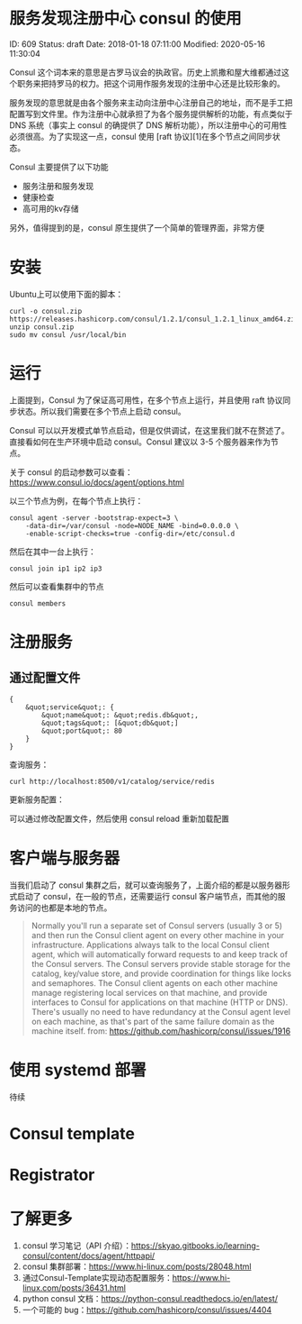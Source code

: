 # 服务发现注册中心 consul 的使用


ID: 609
Status: draft
Date: 2018-01-18 07:11:00
Modified: 2020-05-16 11:30:04


Consul 这个词本来的意思是古罗马议会的执政官。历史上凯撒和屋大维都通过这个职务来把持罗马的权力。把这个词用作服务发现的注册中心还是比较形象的。

服务发现的意思就是由各个服务来主动向注册中心注册自己的地址，而不是手工把配置写到文件里。作为注册中心就承担了为各个服务提供解析的功能，有点类似于 DNS 系统（事实上 consul 的确提供了 DNS 解析功能），所以注册中心的可用性必须很高。为了实现这一点，consul 使用 [raft 协议][1]在多个节点之间同步状态。

Consul 主要提供了以下功能

- 服务注册和服务发现
- 健康检查
- 高可用的kv存储

另外，值得提到的是，consul 原生提供了一个简单的管理界面，非常方便

# 安装

Ubuntu上可以使用下面的脚本：

```
curl -o consul.zip https://releases.hashicorp.com/consul/1.2.1/consul_1.2.1_linux_amd64.zip
unzip consul.zip
sudo mv consul /usr/local/bin
```

# 运行

上面提到，Consul 为了保证高可用性，在多个节点上运行，并且使用 raft 协议同步状态。所以我们需要在多个节点上启动 consul。

Consul 可以以开发模式单节点启动，但是仅供调试，在这里我们就不在赘述了。直接看如何在生产环境中启动 consul。Consul 建议以 3-5 个服务器来作为节点。

关于 consul 的启动参数可以查看：https://www.consul.io/docs/agent/options.html

以三个节点为例，在每个节点上执行：

```
consul agent -server -bootstrap-expect=3 \
    -data-dir=/var/consul -node=NODE_NAME -bind=0.0.0.0 \
    -enable-script-checks=true -config-dir=/etc/consul.d
```

然后在其中一台上执行：

```
consul join ip1 ip2 ip3
```

然后可以查看集群中的节点

```
consul members
```

# 注册服务

## 通过配置文件

```
{
    &quot;service&quot;: {
        &quot;name&quot;: &quot;redis.db&quot;,
        &quot;tags&quot;: [&quot;db&quot;]
        &quot;port&quot;: 80
    }
}
```

查询服务：

```
curl http://localhost:8500/v1/catalog/service/redis
```

更新服务配置：

可以通过修改配置文件，然后使用 consul reload 重新加载配置

# 客户端与服务器

当我们启动了 consul 集群之后，就可以查询服务了，上面介绍的都是以服务器形式启动了 consul，在一般的节点，还需要运行 consul 客户端节点，而其他的服务访问的也都是本地的节点。

> Normally you'll run a separate set of Consul servers (usually 3 or 5) and then run the Consul client agent on every other machine in your infrastructure. Applications always talk to the local Consul client agent, which will automatically forward requests to and keep track of the Consul servers. The Consul servers provide stable storage for the catalog, key/value store, and provide coordination for things like locks and semaphores. The Consul client agents on each other machine manage registering local services on that machine, and provide interfaces to Consul for applications on that machine (HTTP or DNS). There's usually no need to have redundancy at the Consul agent level on each machine, as that's part of the same failure domain as the machine itself.
> from: https://github.com/hashicorp/consul/issues/1916

# 使用 systemd 部署

待续

# Consul template

# Registrator

# 了解更多

1. consul 学习笔记（API 介绍）：https://skyao.gitbooks.io/learning-consul/content/docs/agent/httpapi/
2. consul 集群部署：https://www.hi-linux.com/posts/28048.html
3. 通过Consul-Template实现动态配置服务：https://www.hi-linux.com/posts/36431.html
4. python consul 文档：https://python-consul.readthedocs.io/en/latest/
5. 一个可能的 bug：https://github.com/hashicorp/consul/issues/4404